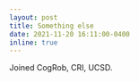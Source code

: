 ```yaml
---
layout: post
title: Something else
date: 2021-11-20 16:11:00-0400
inline: true
---
```


Joined CogRob, CRI, UCSD.